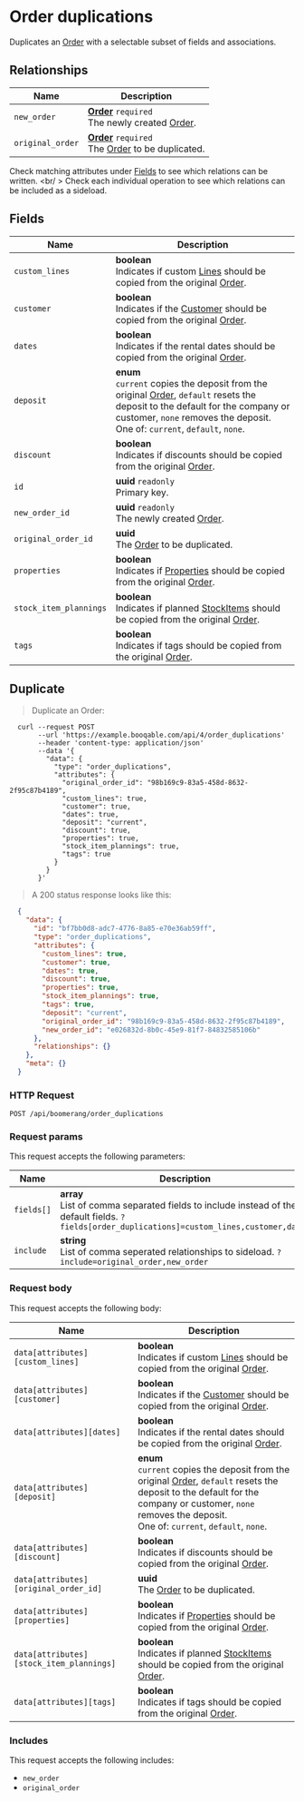 # Order duplications

Duplicates an [Order](#orders) with a selectable subset of fields and associations.

## Relationships
Name | Description
-- | --
`new_order` | **[Order](#orders)** `required`<br>The newly created [Order](#orders). 
`original_order` | **[Order](#orders)** `required`<br>The [Order](#orders) to be duplicated. 


Check matching attributes under [Fields](#order-duplications-fields) to see which relations can be written.
<br/ >
Check each individual operation to see which relations can be included as a sideload.
## Fields

 Name | Description
-- | --
`custom_lines` | **boolean** <br>Indicates if custom [Lines](#lines) should be copied from the original [Order](#orders). 
`customer` | **boolean** <br>Indicates if the [Customer](#customers) should be copied from the original [Order](#orders). 
`dates` | **boolean** <br>Indicates if the rental dates should be copied from the original [Order](#orders). 
`deposit` | **enum** <br>`current` copies the deposit from the original [Order](#orders), `default` resets the deposit to the default for the company or customer, `none` removes the deposit.<br> One of: `current`, `default`, `none`.
`discount` | **boolean** <br>Indicates if discounts should be copied from the original [Order](#orders). 
`id` | **uuid** `readonly`<br>Primary key.
`new_order_id` | **uuid** `readonly`<br>The newly created [Order](#orders). 
`original_order_id` | **uuid** <br>The [Order](#orders) to be duplicated. 
`properties` | **boolean** <br>Indicates if [Properties](#properties) should be copied from the original [Order](#orders). 
`stock_item_plannings` | **boolean** <br>Indicates if planned [StockItems](#stock-items) should be copied from the original [Order](#orders). 
`tags` | **boolean** <br>Indicates if tags should be copied from the original [Order](#orders). 


## Duplicate


> Duplicate an Order:

```shell
  curl --request POST
       --url 'https://example.booqable.com/api/4/order_duplications'
       --header 'content-type: application/json'
       --data '{
         "data": {
           "type": "order_duplications",
           "attributes": {
             "original_order_id": "98b169c9-83a5-458d-8632-2f95c87b4189",
             "custom_lines": true,
             "customer": true,
             "dates": true,
             "deposit": "current",
             "discount": true,
             "properties": true,
             "stock_item_plannings": true,
             "tags": true
           }
         }
       }'
```

> A 200 status response looks like this:

```json
  {
    "data": {
      "id": "bf7bb0d8-adc7-4776-8a85-e70e36ab59ff",
      "type": "order_duplications",
      "attributes": {
        "custom_lines": true,
        "customer": true,
        "dates": true,
        "discount": true,
        "properties": true,
        "stock_item_plannings": true,
        "tags": true,
        "deposit": "current",
        "original_order_id": "98b169c9-83a5-458d-8632-2f95c87b4189",
        "new_order_id": "e026832d-8b0c-45e9-81f7-84832585106b"
      },
      "relationships": {}
    },
    "meta": {}
  }
```

### HTTP Request

`POST /api/boomerang/order_duplications`

### Request params

This request accepts the following parameters:

Name | Description
-- | --
`fields[]` | **array** <br>List of comma separated fields to include instead of the default fields. `?fields[order_duplications]=custom_lines,customer,dates`
`include` | **string** <br>List of comma seperated relationships to sideload. `?include=original_order,new_order`


### Request body

This request accepts the following body:

Name | Description
-- | --
`data[attributes][custom_lines]` | **boolean** <br>Indicates if custom [Lines](#lines) should be copied from the original [Order](#orders). 
`data[attributes][customer]` | **boolean** <br>Indicates if the [Customer](#customers) should be copied from the original [Order](#orders). 
`data[attributes][dates]` | **boolean** <br>Indicates if the rental dates should be copied from the original [Order](#orders). 
`data[attributes][deposit]` | **enum** <br>`current` copies the deposit from the original [Order](#orders), `default` resets the deposit to the default for the company or customer, `none` removes the deposit.<br> One of: `current`, `default`, `none`.
`data[attributes][discount]` | **boolean** <br>Indicates if discounts should be copied from the original [Order](#orders). 
`data[attributes][original_order_id]` | **uuid** <br>The [Order](#orders) to be duplicated. 
`data[attributes][properties]` | **boolean** <br>Indicates if [Properties](#properties) should be copied from the original [Order](#orders). 
`data[attributes][stock_item_plannings]` | **boolean** <br>Indicates if planned [StockItems](#stock-items) should be copied from the original [Order](#orders). 
`data[attributes][tags]` | **boolean** <br>Indicates if tags should be copied from the original [Order](#orders). 


### Includes

This request accepts the following includes:

<ul>
  <li><code>new_order</code></li>
  <li><code>original_order</code></li>
</ul>

